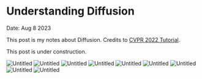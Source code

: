 # Understanding Diffusion 

Date: Aug 8 2023

This post is my notes about Diffusion. Credits to [CVPR 2022 Tutorial](https://cvpr2022-tutorial-diffusion-models.github.io/). 

This post is under construction.



<img src="{{site.baseurl | prepend: site.url}}images/Diffusion_aug8_1.jpg" alt="Untitled" />
<img src="{{site.baseurl | prepend: site.url}}images/Diffusion_aug8_2.jpg" alt="Untitled" />
<img src="{{site.baseurl | prepend: site.url}}images/Diffusion_aug8_3.jpg" alt="Untitled" />
<img src="{{site.baseurl | prepend: site.url}}images/Diffusion_aug8_4.jpg" alt="Untitled" />
<img src="{{site.baseurl | prepend: site.url}}images/Diffusion_aug8_5.jpg" alt="Untitled" />
<img src="{{site.baseurl | prepend: site.url}}images/Diffusion_aug8_6.jpg" alt="Untitled" />
<img src="{{site.baseurl | prepend: site.url}}images/Diffusion_aug8_7.jpg" alt="Untitled" />
<img src="{{site.baseurl | prepend: site.url}}images/Diffusion_aug8_8.jpg" alt="Untitled" />
<img src="{{site.baseurl | prepend: site.url}}images/Diffusion_aug8_9.jpg" alt="Untitled" />

